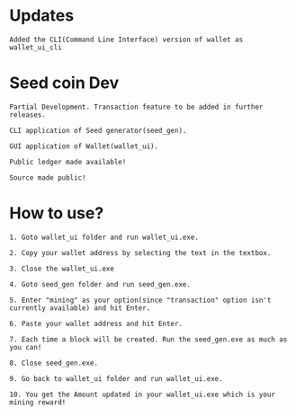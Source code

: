 # Updates #

	Added the CLI(Command Line Interface) version of wallet as wallet_ui_cli

# Seed coin Dev # 

	Partial Development. Transaction feature to be added in further releases.

	CLI application of Seed generator(seed_gen).

	GUI application of Wallet(wallet_ui).

	Public ledger made available!

	Source made public!

# How to use? #

	1. Goto wallet_ui folder and run wallet_ui.exe.

	2. Copy your wallet address by selecting the text in the textbox.

	3. Close the wallet_ui.exe

	4. Goto seed_gen folder and run seed_gen.exe.

	5. Enter "mining" as your option(since "transaction" option isn't currently available) and hit Enter.

	6. Paste your wallet address and hit Enter.

	7. Each time a block will be created. Run the seed_gen.exe as much as you can!

	8. Close seed_gen.exe.

	9. Go back to wallet_ui folder and run wallet_ui.exe.

	10. You get the Amount updated in your wallet_ui.exe which is your mining reward!

